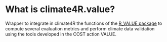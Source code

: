 # What is climate4R.value?

Wrapper to integrate in climate4R the functions of the [R_VALUE package](https://github.com/SantanderMetGroup/VALUE) to compute several evaluation metrics and perform climate data validation using the tools developed in the COST action VALUE.
